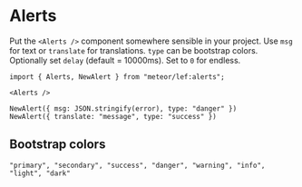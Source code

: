 # Alerts

Put the `<Alerts />` component somewhere sensible in your project. Use `msg` for text or `translate` for translations. `type` can be bootstrap colors. Optionally set `delay` (default = 10000ms). Set to `0` for endless.

```JSX
import { Alerts, NewAlert } from "meteor/lef:alerts";

<Alerts />

NewAlert({ msg: JSON.stringify(error), type: "danger" })
NewAlert({ translate: "message", type: "success" })
```

## Bootstrap colors

`"primary", "secondary", "success", "danger", "warning", "info", "light", "dark"`

